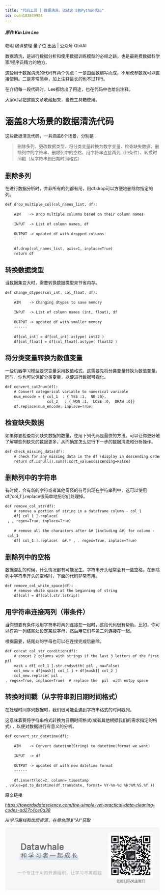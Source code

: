 ```yaml
---
title: "代码工具 | 数据清洗，试试这 8套Python代码"
id: csdn103849924
---
```


##### 原作 Kin Lim Lee
乾明 编译整理
量子位 出品 | 公众号 QbitAI

数据清洗，是进行数据分析和使用数据训练模型的必经之路，也是最耗费数据科学家/程序员精力的地方。

这些用于数据清洗的代码有两个优点：一是由函数编写而成，不用改参数就可以直接使用。二是非常简单，加上注释最长的也不过11行。

在介绍每一段代码时，Lee都给出了用途，也在代码中也给出注释。

大家可以把这篇文章收藏起来，当做工具箱使用。

# 涵盖8大场景的数据清洗代码

这些数据清洗代码，一共涵盖8个场景，分别是：

> 删除多列、更改数据类型、将分类变量转换为数字变量、检查缺失数据、删除列中的字符串、删除列中的空格、用字符串连接两列（带条件）、转换时间戳（从字符串到日期时间格式）

## 删除多列

在进行数据分析时，并非所有的列都有用，用df.drop可以方便地删除你指定的列。

```
def drop_multiple_col(col_names_list, df): 

    AIM    -> Drop multiple columns based on their column names 

    INPUT  -> List of column names, df

    OUTPUT -> updated df with dropped columns 
    ------

    df.drop(col_names_list, axis=1, inplace=True)
    return df 
```

## 转换数据类型

当数据集变大时，需要转换数据类型来节省内存。

```
def change_dtypes(col_int, col_float, df): 

    AIM    -> Changing dtypes to save memory

    INPUT  -> List of column names (int, float), df

    OUTPUT -> updated df with smaller memory  
    ------

    df[col_int] = df[col_int].astype( int32 )
    df[col_float] = df[col_float].astype( float32 ) 
```

## 将分类变量转换为数值变量

一些机器学习模型要求变量采用数值格式。这需要先将分类变量转换为数值变量。同时，你也可以保留分类变量，以便进行数据可视化。

```
def convert_cat2num(df):
    # Convert categorical variable to numerical variable
    num_encode = { col_1  : { YES :1,  NO :0},
                   col_2   : { WON :1,  LOSE :0,  DRAW :0}}  
    df.replace(num_encode, inplace=True) 
```

## 检查缺失数据

如果你要检查每列缺失数据的数量，使用下列代码是最快的方法。可以让你更好地了解哪些列缺失的数据更多，从而确定怎么进行下一步的数据清洗和分析操作。

```
def check_missing_data(df):
    # check for any missing data in the df (display in descending order)
    return df.isnull().sum().sort_values(ascending=False) 
```

## 删除列中的字符串

有时候，会有新的字符或者其他奇怪的符号出现在字符串列中，这可以使用df[‘col_1’].replace很简单地把它们处理掉。

```
def remove_col_str(df):
    # remove a portion of string in a dataframe column - col_1
    df[ col_1 ].replace( 
 , , regex=True, inplace=True)

    # remove all the characters after &# (including &#) for column - col_1
    df[ col_1 ].replace(  &#.* , , regex=True, inplace=True) 
```

## 删除列中的空格

数据混乱的时候，什么情况都有可能发生。字符串开头经常会有一些空格。在删除列中字符串开头的空格时，下面的代码非常有用。

```
def remove_col_white_space(df):
    # remove white space at the beginning of string 
    df[col] = df[col].str.lstrip() 
```

## 用字符串连接两列（带条件）

当你想要有条件地用字符串将两列连接在一起时，这段代码很有帮助。比如，你可以在第一列结尾处设定某些字母，然后用它们与第二列连接在一起。

根据需要，结尾处的字母也可以在连接完成后删除。

```
def concat_col_str_condition(df):
    # concat 2 columns with strings if the last 3 letters of the first column are  pil
    mask = df[ col_1 ].str.endswith( pil , na=False)
    col_new = df[mask][ col_1 ] + df[mask][ col_2 ]
    col_new.replace( pil ,    , regex=True, inplace=True)  # replace the  pil  with emtpy space 
```

## 转换时间戳（从字符串到日期时间格式）

在处理时间序列数据时，我们很可能会遇到字符串格式的时间戳列。

这意味着要将字符串格式转换为日期时间格式(或者其他根据我们的需求指定的格式) ，以便对数据进行有意义的分析。

```
def convert_str_datetime(df): 

    AIM    -> Convert datetime(String) to datetime(format we want)

    INPUT  -> df

    OUTPUT -> updated df with new datetime format 
    ------

    df.insert(loc=2, column= timestamp , value=pd.to_datetime(df.transdate, format= %Y-%m-%d %H:%M:%S.%f )) 
```

原文链接

*https://towardsdatascience.com/the-simple-yet-practical-data-cleaning-codes-ad27c4ce0a38*

*AI学习路线和优质资源，在后台回复"AI"获取*

![](../img/18aae7d2cc6b7481f52ff4b05d80db1d.png)